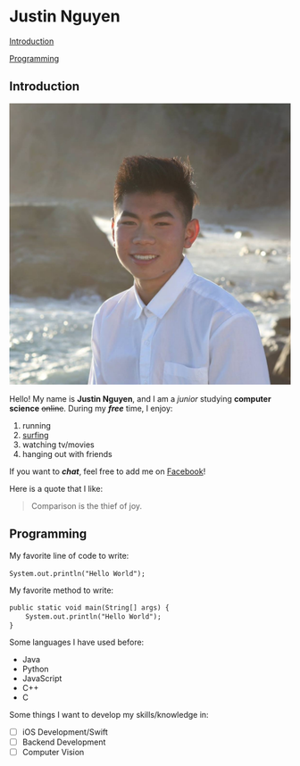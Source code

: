 # Justin Nguyen

[Introduction](https://github.com/justnguyen1/justnguyen1.github.io/blob/markdown/index.md#introduction)

[Programming](https://github.com/justnguyen1/justnguyen1.github.io/blob/markdown/index.md#programming)

## Introduction

![This is a picture of me](images/JustinNguyen.jpg)

Hello! My name is **Justin Nguyen**, and I am a *junior* studying **computer science** ~~online~~. During my **_free_** time, I enjoy:

1. running 
2. [surfing](images/surfing.JPG)
3. watching tv/movies
4. hanging out with friends

If you want to ***chat***, feel free to add me on [Facebook](https://www.facebook.com/justnguyen1/)!

Here is a quote that I like:

> Comparison is the thief of joy.

## Programming

My favorite line of code to write: 

`System.out.println("Hello World");`

My favorite method to write:

```
public static void main(String[] args) {
    System.out.println("Hello World");
}
```

Some languages I have used before:

- Java
- Python
- JavaScript
- C++
- C

Some things I want to develop my skills/knowledge in:

- [ ] iOS Development/Swift
- [ ] Backend Development
- [ ] Computer Vision